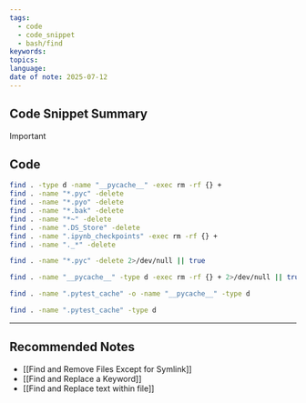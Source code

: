 ```yaml
---
tags:
  - code
  - code_snippet
  - bash/find
keywords: 
topics: 
language: 
date of note: 2025-07-12
---
```


## Code Snippet Summary

>[!important]


## Code

```bash
find . -type d -name "__pycache__" -exec rm -rf {} +
find . -name "*.pyc" -delete
find . -name "*.pyo" -delete
find . -name "*.bak" -delete
find . -name "*~" -delete
find . -name ".DS_Store" -delete
find . -name ".ipynb_checkpoints" -exec rm -rf {} +
find . -name "._*" -delete
```


```bash
find . -name "*.pyc" -delete 2>/dev/null || true
```

```bash
find . -name "__pycache__" -type d -exec rm -rf {} + 2>/dev/null || true
```

```bash
find . -name ".pytest_cache" -o -name "__pycache__" -type d
```

```bash
find . -name ".pytest_cache" -type d
```




-----------
##  Recommended Notes

- [[Find and Remove Files Except for Symlink]]
- [[Find and Replace a Keyword]]
- [[Find and Replace text within file]]